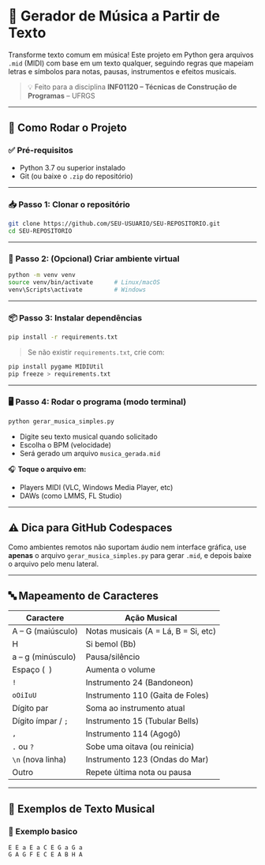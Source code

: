 # 🎼 Gerador de Música a Partir de Texto

Transforme texto comum em música! Este projeto em Python gera arquivos `.mid` (MIDI) com base em um texto qualquer, seguindo regras que mapeiam letras e símbolos para notas, pausas, instrumentos e efeitos musicais.

> 💡 Feito para a disciplina **INF01120 – Técnicas de Construção de Programas** – UFRGS

---

## 🚀 Como Rodar o Projeto

### ✅ Pré-requisitos

- Python 3.7 ou superior instalado
- Git (ou baixe o `.zip` do repositório)

---

### 📥 Passo 1: Clonar o repositório

```bash
git clone https://github.com/SEU-USUARIO/SEU-REPOSITORIO.git
cd SEU-REPOSITORIO
```

---

### 🧪 Passo 2: (Opcional) Criar ambiente virtual

```bash
python -m venv venv
source venv/bin/activate      # Linux/macOS
venv\Scripts\activate         # Windows
```

---

### 📦 Passo 3: Instalar dependências

```bash
pip install -r requirements.txt
```

> Se não existir `requirements.txt`, crie com:
```bash
pip install pygame MIDIUtil
pip freeze > requirements.txt
```

---

### 🖥️ Passo 4: Rodar o programa (modo terminal)

```bash
python gerar_musica_simples.py
```

- Digite seu texto musical quando solicitado
- Escolha o BPM (velocidade)
- Será gerado um arquivo `musica_gerada.mid`

🎧 **Toque o arquivo em:**
- Players MIDI (VLC, Windows Media Player, etc)
- DAWs (como LMMS, FL Studio)

---

## ⚠️ Dica para GitHub Codespaces

Como ambientes remotos não suportam áudio nem interface gráfica, use **apenas** o arquivo `gerar_musica_simples.py` para gerar `.mid`, e depois baixe o arquivo pelo menu lateral.

---

## 🔤 Mapeamento de Caracteres

| Caractere        | Ação Musical                                |
|------------------|---------------------------------------------|
| A – G (maiúsculo)| Notas musicais (A = Lá, B = Si, etc)        |
| H                | Si bemol (Bb)                               |
| a – g (minúsculo)| Pausa/silêncio                              |
| Espaço (` `)     | Aumenta o volume                            |
| `!`              | Instrumento 24 (Bandoneon)                  |
| `oOiIuU`         | Instrumento 110 (Gaita de Foles)            |
| Dígito par       | Soma ao instrumento atual                   |
| Dígito ímpar / `;` | Instrumento 15 (Tubular Bells)           |
| `,`              | Instrumento 114 (Agogô)                     |
| `.` ou `?`       | Sobe uma oitava (ou reinicia)               |
| `\n` (nova linha)| Instrumento 123 (Ondas do Mar)              |
| Outro            | Repete última nota ou pausa                 |

---

## 🎵 Exemplos de Texto Musical

### 🔹 Exemplo basico

```
E E a E a C E G a G a
G A G F E C E A B H A
```
